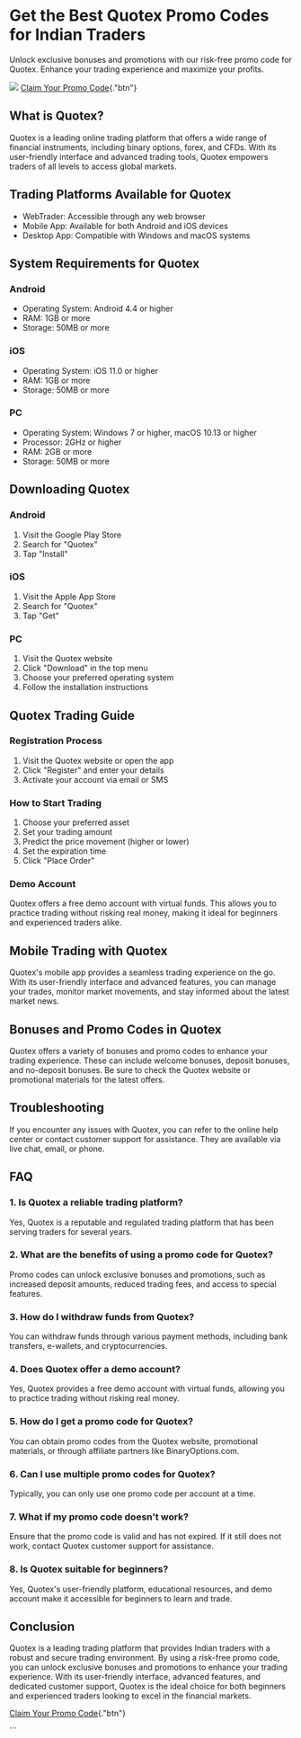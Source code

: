

# Get the Best Quotex Promo Codes for Indian Traders

Unlock exclusive bonuses and promotions with our risk-free promo code
for Quotex. Enhance your trading experience and maximize your profits.

[![](https://static.quotex.io/files/4_en/300_250.jpg)](https://traff.sbs/brokerqxlid)
[Claim Your Promo
Code](\%22https://traff.sbs/brokerqxsignup\%22){."btn"}




## What is Quotex?

Quotex is a leading online trading platform that offers a wide range of
financial instruments, including binary options, forex, and CFDs. With
its user-friendly interface and advanced trading tools, Quotex empowers
traders of all levels to access global markets.

## Trading Platforms Available for Quotex

-   WebTrader: Accessible through any web browser
-   Mobile App: Available for both Android and iOS devices
-   Desktop App: Compatible with Windows and macOS systems

## System Requirements for Quotex

### Android

-   Operating System: Android 4.4 or higher
-   RAM: 1GB or more
-   Storage: 50MB or more

### iOS

-   Operating System: iOS 11.0 or higher
-   RAM: 1GB or more
-   Storage: 50MB or more

### PC

-   Operating System: Windows 7 or higher, macOS 10.13 or higher
-   Processor: 2GHz or higher
-   RAM: 2GB or more
-   Storage: 50MB or more

## Downloading Quotex

### Android

1.  Visit the Google Play Store
2.  Search for "Quotex"
3.  Tap "Install"

### iOS

1.  Visit the Apple App Store
2.  Search for "Quotex"
3.  Tap "Get"

### PC

1.  Visit the Quotex website
2.  Click "Download" in the top menu
3.  Choose your preferred operating system
4.  Follow the installation instructions

## Quotex Trading Guide

### Registration Process

1.  Visit the Quotex website or open the app
2.  Click "Register" and enter your details
3.  Activate your account via email or SMS

### How to Start Trading

1.  Choose your preferred asset
2.  Set your trading amount
3.  Predict the price movement (higher or lower)
4.  Set the expiration time
5.  Click "Place Order"

### Demo Account

Quotex offers a free demo account with virtual funds. This allows you to
practice trading without risking real money, making it ideal for
beginners and experienced traders alike.

## Mobile Trading with Quotex

Quotex\'s mobile app provides a seamless trading experience on the go.
With its user-friendly interface and advanced features, you can manage
your trades, monitor market movements, and stay informed about the
latest market news.

## Bonuses and Promo Codes in Quotex

Quotex offers a variety of bonuses and promo codes to enhance your
trading experience. These can include welcome bonuses, deposit bonuses,
and no-deposit bonuses. Be sure to check the Quotex website or
promotional materials for the latest offers.

## Troubleshooting

If you encounter any issues with Quotex, you can refer to the online
help center or contact customer support for assistance. They are
available via live chat, email, or phone.

## FAQ

### 1. Is Quotex a reliable trading platform?

Yes, Quotex is a reputable and regulated trading platform that has been
serving traders for several years.

### 2. What are the benefits of using a promo code for Quotex?

Promo codes can unlock exclusive bonuses and promotions, such as
increased deposit amounts, reduced trading fees, and access to special
features.

### 3. How do I withdraw funds from Quotex?

You can withdraw funds through various payment methods, including bank
transfers, e-wallets, and cryptocurrencies.

### 4. Does Quotex offer a demo account?

Yes, Quotex provides a free demo account with virtual funds, allowing
you to practice trading without risking real money.

### 5. How do I get a promo code for Quotex?

You can obtain promo codes from the Quotex website, promotional
materials, or through affiliate partners like BinaryOptions.com.

### 6. Can I use multiple promo codes for Quotex?

Typically, you can only use one promo code per account at a time.

### 7. What if my promo code doesn\'t work?

Ensure that the promo code is valid and has not expired. If it still
does not work, contact Quotex customer support for assistance.

### 8. Is Quotex suitable for beginners?

Yes, Quotex\'s user-friendly platform, educational resources, and demo
account make it accessible for beginners to learn and trade.

## Conclusion

Quotex is a leading trading platform that provides Indian traders with a
robust and secure trading environment. By using a risk-free promo code,
you can unlock exclusive bonuses and promotions to enhance your trading
experience. With its user-friendly interface, advanced features, and
dedicated customer support, Quotex is the ideal choice for both
beginners and experienced traders looking to excel in the financial
markets.

[Claim Your Promo
Code](\%22https://traff.sbs/brokerqxsignup\%22){."btn"}

\`\`\`

